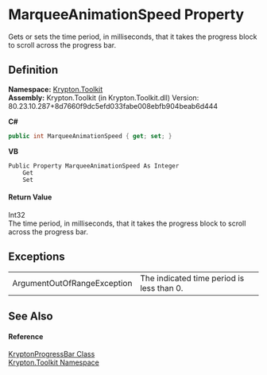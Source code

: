 # MarqueeAnimationSpeed Property


Gets or sets the time period, in milliseconds, that it takes the progress block to scroll across the progress bar.



## Definition
**Namespace:** <a href="79d2eac2-21f4-54ff-7552-b20c33c30600.md">Krypton.Toolkit</a>  
**Assembly:** Krypton.Toolkit (in Krypton.Toolkit.dll) Version: 80.23.10.287+8d7660f9dc5efd033fabe008ebfb904beab6d444

**C#**
``` C#
public int MarqueeAnimationSpeed { get; set; }
```
**VB**
``` VB
Public Property MarqueeAnimationSpeed As Integer
	Get
	Set
```



#### Return Value
Int32  
The time period, in milliseconds, that it takes the progress block to scroll across the progress bar.

## Exceptions
<table>
<tr>
<td>ArgumentOutOfRangeException</td>
<td>The indicated time period is less than 0.</td></tr>
</table>

## See Also


#### Reference
<a href="7e9fc6fe-ab52-d8e6-9686-cee108e3df87.md">KryptonProgressBar Class</a>  
<a href="79d2eac2-21f4-54ff-7552-b20c33c30600.md">Krypton.Toolkit Namespace</a>  
